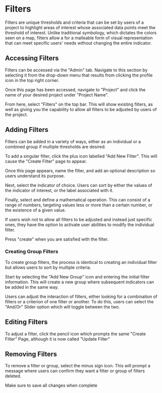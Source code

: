 # Filters
Filters are unique thresholds and criteria that can be set by users of a project to highlight areas of interest whose associated data points meet the threshold of interest. Unlike traditional symbology, which dictates the colors seen on a map, filters allow a for a malleable form of visual representation that can meet specific users' needs without changing the entire indicator.

## Accessing Filters
Filters can be accessed via the "Admin" tab. Navigate to this section by selecting it from the drop-down menu that results from clicking the profile icon in the top right corner. 

Once this page has been accessed, navigate to "Project" and click the name of your desired project under "Project Name".

From here, select "Filters" on the top bar. This will show existing filters, as well as giving you the capability to allow all filters to be adjusted by users of the project.

## Adding Filters
Filters can be added in a variety of ways, either as an individual or a combined group if multiple thresholds are desired.

To add a singular filter, click the plus icon labelled "Add New Filter". This will cause the "Create Filter" page to appear.

Once this page appears, name the filter, and add an optional description so users understand its purpose.

Next, select the indicator of choice. Users can sort by either the values of the indicator of interest, or the label associated with it.

Finally, select and define a mathematical operation. This can consist of a range of numbers, targeting values less or more than a certain number, or the existence of a given value.

If users wish not to allow all filters to be adjusted and instead just specific ones, they have the option to activate user abilities to modify the individual filter. 

Press "create" when you are satisfied with the filter.

### Creating Group Filters
To create group filters, the process is identical to creating an individual filter but allows users to sort by multiple criteria. 

Start by selecting the "Add New Group" icon and entering the initial filter information. This will create a new group where subsequent indicators can be added in the same way.

Users can adjust the interaction of filters, either looking for a combination of filters or a criterion of one filter or another. To do this, users can select the "And/Or" Slider option which will toggle between the two. 

## Editing Filters
To adjust a filter, click the pencil icon which prompts the same "Create Filter" Page, although it is now called "Update Filter"

## Removing Filters
To remove a filter or group, select the minus sign icon. This will prompt a message where users can confirm they want a filter or group of filters deleted.

Make sure to save all changes when complete
